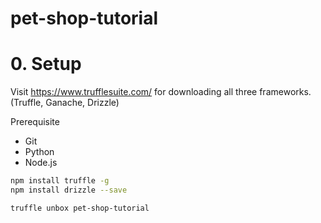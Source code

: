 # pet-shop-tutorial

# 0. Setup

Visit https://www.trufflesuite.com/ for downloading all three frameworks. (Truffle, Ganache, Drizzle)

Prerequisite
- Git
- Python
- Node.js

```bash
npm install truffle -g
npm install drizzle --save

truffle unbox pet-shop-tutorial
```